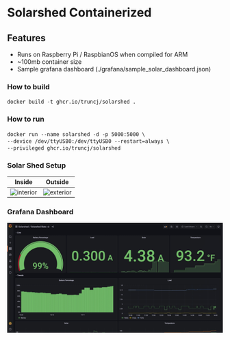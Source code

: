 # Solarshed Containerized

## Features
* Runs on Raspberry Pi / RaspbianOS when compiled for ARM
* ~100mb container size
* Sample grafana dashboard (./grafana/sample_solar_dashboard.json)

### How to build
```
docker build -t ghcr.io/truncj/solarshed .
```

### How to run 
```
docker run --name solarshed -d -p 5000:5000 \
--device /dev/ttyUSB0:/dev/ttyUSB0 --restart=always \
--privileged ghcr.io/truncj/solarshed
```

### Solar Shed Setup

Inside | Outside
--- | ---
![interior](./images/interior.jpg) | ![exterior](./images/exterior.jpg)


### Grafana Dashboard

![grafana](./images/grafana.jpg)
